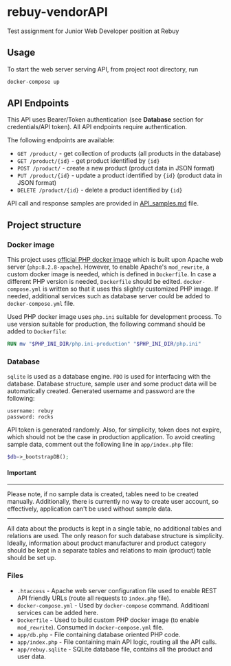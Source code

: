 # rebuy-vendorAPI

Test assignment for Junior Web Developer position at Rebuy

## Usage

To start the web server serving API, from project root directory, run
```bash
docker-compose up
```

## API Endpoints

This API uses Bearer/Token authentication (see **Database** section for
credentials/API token). All API endpoints require authentication.  

The following endpoints are available:
- `GET /product/` - get collection of products (all products in the database)
- `GET /product/{id}` - get product identified by `{id}`
- `POST /product/` - create a new product (product data in JSON format)
- `PUT /product/{id}` - update a product identified by `{id}` (product data in JSON format)
- `DELETE /product/{id}` - delete a product identified by `{id}`

API call and response samples are provided in [API_samples.md](API_samples.md) file.

## Project structure

### Docker image
This project uses [official PHP docker image](https://hub.docker.com/_/php) which is built upon Apache web
server (`php:8.2.8-apache`). However, to enable Apache's `mod_rewrite`, a custom
docker image is needed, which is defined in `Dockerfile`. In case a different
PHP version is needed, `Dockerfile` should be edited. `docker-compose.yml` is
written so that it uses this slightly customized PHP image. If needed,
additional services such as database server could be added to 
`docker-compose.yml` file.  

Used PHP docker image uses `php.ini` suitable for development process. To use
version suitable for production, the following command should be added to
`Dockerfile`:

```dockerfile
RUN mv "$PHP_INI_DIR/php.ini-production" "$PHP_INI_DIR/php.ini"
```

### Database
`sqlite` is used as a database engine. `PDO` is used for interfacing with the
database. Database structure, sample user and some product data will be
automatically created. Generated username and password are the following:
```
username: rebuy
password: rocks
```
API token is generated randomly. Also, for simplicity, token does not expire,
which should not be the case in production application. To avoid creating sample
data, comment out the following line in `app/index.php` file:

```php
$db->_bootstrapDB();
```

#### Important

---

Please note, if no sample data is created, tables need to be created manually.
Additionally, there is currently no way to create user account, so effectively,
application can't be used without sample data.

---

All data about the products is kept in a single table, no additional tables and
relations are used. The only reason for such database structure is simplicity.
Ideally, information about product manufacturer and product category should be
kept in a separate tables and relations to main (product) table should be set
up.

### Files

- `.htaccess` - Apache web server configuration file used to enable REST API
friendly URLs (route all requests to `index.php` file).
- `docker-compose.yml` - Used by `docker-compose` command. Additioanl services
can be added here.
- `Dockerfile` - Used to build custom PHP docker image (to enable
`mod_rewrite`). Consumed in `docker-compose.yml` file.
- `app/db.php` - File containing database oriented PHP code.
- `app/index.php` - File containing main API logic, routing all the API calls.
- `app/rebuy.sqlite` - SQLite database file, contains all the product and user
data.